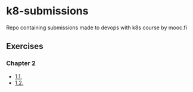 # k8-submissions
Repo containing submissions made to devops with k8s course by mooc.fi

## Exercises

### Chapter 2

- [1.1.](https://github.com/blucin/k8-submissions/tree/1.1/log_output)
- [1.2.](https://github.com/blucin/k8-submissions/tree/1.2/the_project)
